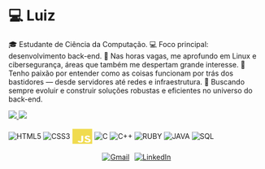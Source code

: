 # 💻 Luiz

🎓 Estudante de Ciência da Computação.
💻 Foco principal: desenvolvimento back-end.
🐧 Nas horas vagas, me aprofundo em Linux e cibersegurança, áreas que também me despertam grande interesse.
🔧 Tenho paixão por entender como as coisas funcionam por trás dos bastidores — desde servidores até redes e infraestrutura.
🚀 Buscando sempre evoluir e construir soluções robustas e eficientes no universo do back-end.

 <div>
  
 <a href="https://github.com/Luiz-BSantos">
  <img height="180px" src="https://github-readme-stats.vercel.app/api?username=Luiz-BSantos&show_icons=true&theme=radical&include_all_commits=true&locale=pt-br"/>
</a>
<a href="https://github.com/Luiz-BSantos">
  <img height="180px" src="https://github-readme-stats.vercel.app/api/top-langs/?username=Luiz-BSantos&theme=radical&layout=compact&locale=pt-br"/>
</a>
  
</div>
    
<div style="display: inline_block"><br>
  <img align="center" alt="HTML5" height="30" width="40" src="https://cdn.jsdelivr.net/gh/devicons/devicon@latest/icons/html5/html5-original.svg" />
  <img align="center" alt="CSS3" height="30" width="40" src="https://cdn.jsdelivr.net/gh/devicons/devicon@latest/icons/css3/css3-original.svg" />
  <img align="center" alt="JS" height="30" width="40" src="https://raw.githubusercontent.com/devicons/devicon/master/icons/javascript/javascript-plain.svg">
  <img align="center" alt="C" height="30" width="40" src="https://cdn.jsdelivr.net/gh/devicons/devicon@latest/icons/c/c-original.svg">
  <img align="center" alt="C++" height="30" width="40" src="https://cdn.jsdelivr.net/gh/devicons/devicon@latest/icons/cplusplus/cplusplus-original.svg"">
  <img align="center" alt="RUBY" height="30" width="40" src="https://cdn.jsdelivr.net/gh/devicons/devicon@latest/icons/ruby/ruby-original.svg" />
  <img align="center" alt="JAVA" height="30" width="40" src="https://cdn.jsdelivr.net/gh/devicons/devicon@latest/icons/java/java-original.svg" />
  <img align="center" alt="SQL" height="30" width="40" src="https://cdn.jsdelivr.net/gh/devicons/devicon@latest/icons/azuresqldatabase/azuresqldatabase-original.svg" />

   


</div>
 
<br>
 
<div style="display: flex; justify-content: center; gap: 10px; align-items: center;">

  <a href="mailto:luizantoniobarbosa74@gmail.com?subject=Contato&body=Olá,%20gostaria%20de%20entrar%20em%20contato." target="_blank">
    <img src="https://img.shields.io/badge/-Gmail-%23333?style=for-the-badge&logo=gmail&logoColor=white" alt="Gmail">
  </a>

  <a href="https://www.linkedin.com/in/seu-perfil" target="_blank">
    <img src="https://img.shields.io/badge/-LinkedIn-%230077B5?style=for-the-badge&logo=linkedin&logoColor=white" alt="LinkedIn">
  </a>
</div>

